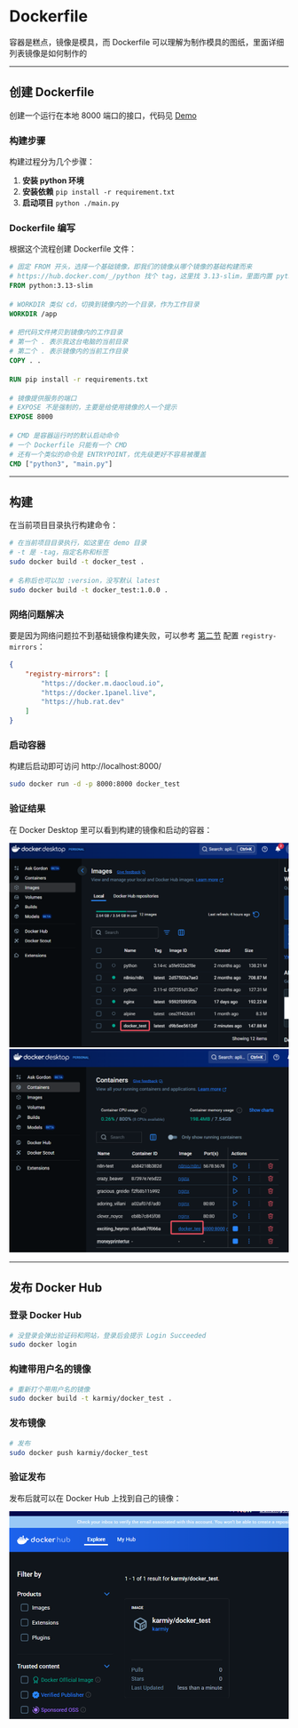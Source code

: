 # Dockerfile

容器是糕点，镜像是模具，而 Dockerfile 可以理解为制作模具的图纸，里面详细列表镜像是如何制作的

---

## 创建 Dockerfile

创建一个运行在本地 8000 端口的接口，代码见 [Demo](../demo/main.py)

### 构建步骤

构建过程分为几个步骤：

1. **安装 python 环境**
2. **安装依赖** `pip install -r requirement.txt`
3. **启动项目** `python ./main.py`

### Dockerfile 编写

根据这个流程创建 Dockerfile 文件：

```dockerfile
# 固定 FROM 开头，选择一个基础镜像，即我们的镜像从哪个镜像的基础构建而来
# https://hub.docker.com/_/python 找个 tag，这里找 3.13-slim，里面内置 python 3.13
FROM python:3.13-slim

# WORKDIR 类似 cd，切换到镜像内的一个目录，作为工作目录
WORKDIR /app

# 把代码文件拷贝到镜像内的工作目录
# 第一个 . 表示我这台电脑的当前目录
# 第二个 . 表示镜像内的当前工作目录
COPY . .

RUN pip install -r requirements.txt

# 镜像提供服务的端口
# EXPOSE 不是强制的，主要是给使用镜像的人一个提示
EXPOSE 8000

# CMD 是容器运行时的默认启动命令
# 一个 Dockerfile 只能有一个 CMD
# 还有一个类似的命令是 ENTRYPOINT，优先级更好不容易被覆盖
CMD ["python3", "main.py"]
```

---

## 构建

在当前项目目录执行构建命令：

```bash
# 在当前项目目录执行，如这里在 demo 目录
# -t 是 -tag，指定名称和标签
sudo docker build -t docker_test .

# 名称后也可以加 :version，没写默认 latest
sudo docker build -t docker_test:1.0.0 .
```

### 网络问题解决

要是因为网络问题拉不到基础镜像构建失败，可以参考 [第二节](./02-env-question.md) 配置 `registry-mirrors`：

```json
{
    "registry-mirrors": [
        "https://docker.m.daocloud.io",
        "https://docker.1panel.live",
        "https://hub.rat.dev"
    ]
}
```

### 启动容器

构建后启动即可访问 http://localhost:8000/

```bash
sudo docker run -d -p 8000:8000 docker_test
```

### 验证结果

在 Docker Desktop 里可以看到构建的镜像和启动的容器：

![](imgs/2025-07-12-16-04-08.png)
![](imgs/2025-07-12-16-05-09.png)

---

## 发布 Docker Hub

### 登录 Docker Hub

```bash
# 没登录会弹出验证码和网站，登录后会提示 Login Succeeded
sudo docker login
```

### 构建带用户名的镜像

```bash
# 重新打个带用户名的镜像
sudo docker build -t karmiy/docker_test .
```

### 发布镜像

```bash
# 发布
sudo docker push karmiy/docker_test
```

### 验证发布

发布后就可以在 Docker Hub 上找到自己的镜像：

![](imgs/2025-07-12-16-11-05.png)
